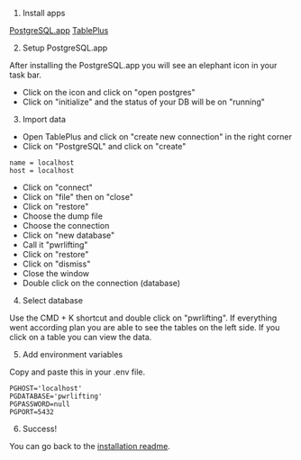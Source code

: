 1. Install apps

[PostgreSQL.app](https://postgresapp.com/)
[TablePlus](https://tableplus.io/)

2. Setup PostgreSQL.app

After installing the PostgreSQL.app you will see an elephant icon in your task bar. 

- Click on the icon and click on "open postgres"
- Click on "initialize" and the status of your DB will be on "running"

3. Import data

- Open TablePlus and click on "create new connection" in the right corner
- Click on "PostgreSQL" and click on "create"

```
name = localhost
host = localhost
```

- Click on "connect"
- Click on "file" then on "close"
- Click on "restore"
- Choose the dump file
- Choose the connection
- Click on "new database"
- Call it "pwrlifting"
- Click on "restore"
- Click on "dismiss"
- Close the window
- Double click on the connection (database)

4. Select database

Use the CMD + K shortcut and double click on "pwrlifting". If everything went according plan you are able to see the tables on the left side. If you click on a table you can view the data.

5. Add environment variables

Copy and paste this in your .env file.

```
PGHOST='localhost'
PGDATABASE='pwrlifting'
PGPASSWORD=null
PGPORT=5432
```

6. Success!

You can go back to the [installation readme]().







